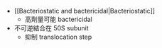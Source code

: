 - [[Bacteriostatic and bactericidal|Bacteriostatic]]
	- 高劑量可能 bactericidal
- 不可逆結合在 50S subunit
	- 抑制 translocation step